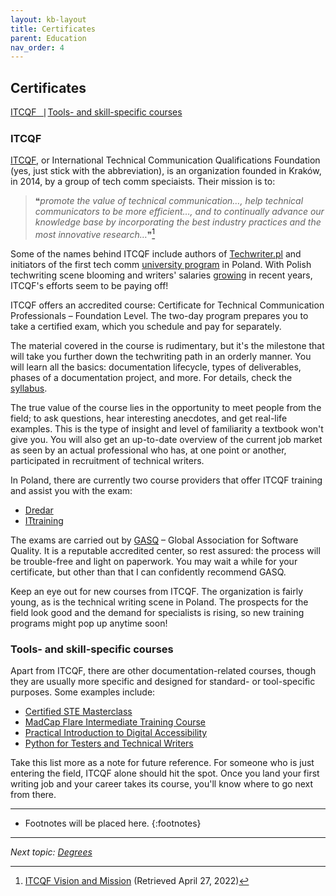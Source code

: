 ```yaml
---
layout: kb-layout
title: Certificates
parent: Education
nav_order: 4
---
```


## Certificates

[ITCQF⎹](#itcqf) [Tools- and skill-specific courses](#tools--and-skill-specific-courses)

### ITCQF

[ITCQF](https://itcqf.org/), or International Technical Communication Qualifications Foundation (yes, just stick with the abbreviation), is an organization founded in Kraków, in 2014, by a group of tech comm speciaists. Their mission is to:  

> ❝*promote the value of technical communication…, help technical communicators to be more efficient…, and to continually advance our knowledge base by incorporating the best industry practices and the most innovative research…*❞[^1] 

Some of the names behind ITCQF include authors of [Techwriter.pl](http://techwriter.pl/) and initiators of the first tech comm [university program](../5-degrees/index.md/#technical-communication-at-university) in Poland. With Polish techwriting scene blooming and writers' salaries [growing](http://techwriter.pl/wyniki-badania-plac-w-komunikacji-technicznej-2021/) in recent years, ITCQF's efforts seem to be paying off!

ITCQF offers an accredited course: Certificate for Technical Communication Professionals – Foundation Level. The two-day program prepares you to take a certified exam, which you schedule and pay for separately.  

The material covered in the course is rudimentary, but it's the milestone that will take you further down the techwriting path in an orderly manner. You will learn all the basics: documentation lifecycle, types of deliverables, phases of a documentation project, and more. For details, check the [syllabus](https://itcqf.org/wp-content/uploads/2020/06/ITCQF_Syllabus_v2_0Jun2020.pdf).  

The true value of the course lies in the opportunity to meet people from the field; to ask questions, hear interesting anecdotes, and get real-life examples. This is the type of insight and level of familiarity a textbook won't give you. You will also get an up-to-date overview of the current job market as seen by an actual professional who has, at one point or another, participated in recruitment of technical writers.

In Poland, there are currently two course providers that offer ITCQF training and assist you with the exam:  

* [Dredar](https://dredar.com/services/training/itcqf-foundation)
* [ITtraining](http://edu.ittraining.pl/szkolenie/ITCQF_Poziom_Podstawowy)

The exams are carried out by [GASQ](https://www.gasq.org/en/certification/itcqf.html) – Global Association for Software Quality. It is a reputable accredited center, so rest assured: the process will be trouble-free and light on paperwork. You may wait a while for your certificate, but other than that I can confidently recommend GASQ.  

Keep an eye out for new courses from ITCQF. The organization is fairly young, as is the technical writing scene in Poland. The prospects for the field look good and the demand for specialists is rising, so new training programs might pop up anytime soon!  

### Tools- and skill-specific courses

Apart from ITCQF, there are other documentation-related courses, though they are usually more specific and designed for standard- or tool-specific purposes. Some examples include:

* [Certified STE Masterclass](https://www.shufrans-techdocs.com/event/europe-online-certified-ste-masterclass/)  
* [MadCap Flare Intermediate Training Course](https://www.madcapsoftware.com/services/paid-training/flare-intermediate-training/#content)
* [Practical Introduction to Digital Accessibility](https://dredar.com/services/trainings-and-workshops/practical-introduction-to-digital-accessibility)
* [Python for Testers and Technical Writers](https://dredar.com/services/trainings-and-workshops/python-for-testers-and-technical-writers)

Take this list more as a note for future reference. For someone who is just entering the field, ITCQF alone should hit the spot. Once you land your first writing job and your career takes its course, you'll know where to go next from there.

[^1]: [ITCQF Vision and Mission](https://itcqf.org/vision_and_mission/) (Retrieved April 27, 2022)

---

* Footnotes will be placed here.
{:footnotes}  

---

*Next topic: [Degrees](../5-degrees/)*
